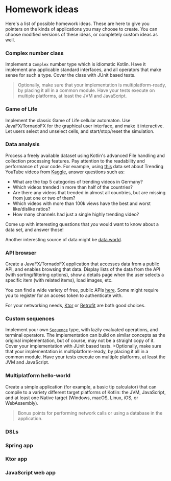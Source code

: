# Homework ideas

Here's a list of possible homework ideas. These are here to give you pointers on the kinds of applications you may choose to create. You can choose modified versions of these ideas, or completely custom ideas as well.

### Complex number class

Implement a `Complex` number type which is idiomatic Kotlin. Have it implement any applicable standard interfaces, and all operators that make sense for such a type. Cover the class with JUnit based tests.

>Optionally, make sure that your implementation is multiplatform-ready, by placing it all in a common module. Have your tests execute on multiple platforms, at least the JVM and JavaScript.

### Game of Life

Implement the classic Game of Life cellular automaton. Use JavaFX/TornadoFX for the graphical user interface, and make it interactive. Let users select and unselect cells, and start/stop/reset the simulation. 

### Data analysis

Process a freely available dataset using Kotlin's advanced File handling and collection processing features. Pay attention to the readability and performance of your code. For example, using [this](https://www.kaggle.com/datasnaek/youtube-new) data set about Trending YouTube videos from [Kaggle](https://www.kaggle.com), answer questions such as:

- What are the top 5 categories of trending videos in Germany?
- Which videos trended in more than half of the countries?
- Are there any videos that trended in almost all countries, but are missing from just one or two of them?
- Which videos with more than 100k views have the best and worst like/dislike ratios?
- How many channels had just a single highly trending video?

Come up with interesting questions that *you* would want to know about a data set, and answer those!

Another interesting source of data might be [data.world](https://data.world/datasets/open-data).

### API browser

Create a JavaFX/TornadoFX application that accesses data from a public API, and enables browsing that data. Display lists of the data from the API (with sorting/filtering options), show a details page when the user selects a specific item (with related items), load images, etc.

You can find a wide variety of free, public APIs [here](https://github.com/public-apis/public-apis). Some might require you to register for an access token to authenticate with.

For your networking needs, [Ktor](https://ktor.io/clients/http-client.html) or [Retrofit](https://square.github.io/retrofit/) are both good choices.

### Custom sequences

Implement your own [`Sequence`](https://kotlinlang.org/docs/reference/sequences.html) type, with lazily evaluated operations, and terminal operators. The implementation can build on similar concepts as the original implementation, but of course, may not be a straight copy of it. Cover your implementation with JUnit based tests.
                                                                                                                                                                                        >Optionally, make sure that your implementation is multiplatform-ready, by placing it all in a common module. Have your tests execute on multiple platforms, at least the JVM and JavaScript.

### Multiplatform hello-world

Create a simple application (for example, a basic tip calculator) that can compile to a variety different target platforms of Kotlin: the JVM, JavaScript, and at least one Native target (Windows, macOS, Linux, iOS, or WebAssembly).

>Bonus points for performing network calls or using a database in the application.

### DSLs

### Spring app

### Ktor app 

### JavaScript web app
